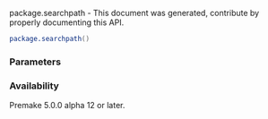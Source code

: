 package.searchpath - This document was generated, contribute by properly documenting this API.

```lua
package.searchpath()
```

### Parameters ###


### Availability ###

Premake 5.0.0 alpha 12 or later.

